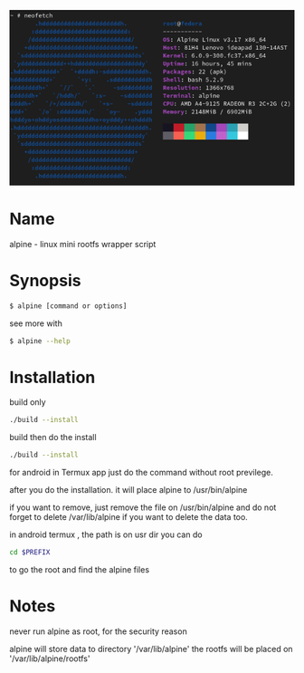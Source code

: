 ![alt text](https://github.com/l4br13/alpine/blob/main/image/neofetch.png?raw=true)

# Name
alpine - linux mini rootfs wrapper script


# Synopsis
```bash
$ alpine [command or options]
```

see more with
```bash
$ alpine --help
```

# Installation
build only
``` bash
./build --install
```

build then do the install
``` bash
./build --install
```

for android in Termux app just do the command without root previlege.

after you do the installation.
it will place alpine to /usr/bin/alpine

if you want to remove, just remove the file on /usr/bin/alpine
and do not forget to delete /var/lib/alpine if you want to delete the data too.

in android termux , the path is on usr dir you can do
``` bash
cd $PREFIX
```
to go the root and find the alpine files


# Notes

never run alpine as root, for the security reason

alpine will store data to directory '/var/lib/alpine'
the rootfs will be placed on '/var/lib/alpine/rootfs'

